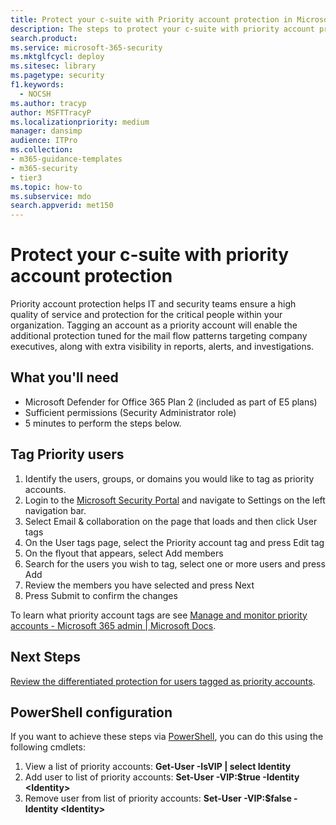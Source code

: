 ```yaml
---
title: Protect your c-suite with Priority account protection in Microsoft Defender for Office 365 Plan 2
description: The steps to protect your c-suite with priority account protection. Tagging an account as a Priority account will enable the additional protection tuned for the mail flow patterns targeting company executives, along with extra visibility in reports, alerts, and investigations.
search.product: 
ms.service: microsoft-365-security
ms.mktglfcycl: deploy
ms.sitesec: library
ms.pagetype: security
f1.keywords: 
  - NOCSH
ms.author: tracyp
author: MSFTTracyP
ms.localizationpriority: medium
manager: dansimp
audience: ITPro
ms.collection: 
- m365-guidance-templates
- m365-security
- tier3
ms.topic: how-to
ms.subservice: mdo
search.appverid: met150
---
```


# Protect your c-suite with priority account protection

Priority account protection helps IT and security teams ensure a high quality of service and protection for the critical people within your organization. Tagging an account as a priority account will enable the additional protection tuned for the mail flow patterns targeting company executives, along with extra visibility in reports, alerts, and investigations.

## What you'll need
- Microsoft Defender for Office 365 Plan 2 (included as part of E5 plans)
- Sufficient permissions (Security Administrator role)
- 5 minutes to perform the steps below.

## Tag Priority users
1. Identify the users, groups, or domains you would like to tag as priority accounts.
1. Login to the [Microsoft Security Portal](https://security.microsoft.com/) and navigate to Settings on the left navigation bar.
1. Select Email & collaboration on the page that loads and then click User tags
1. On the User tags page, select the Priority account tag and press Edit tag
1. On the flyout that appears, select Add members
1. Search for the users you wish to tag, select one or more users and press Add
1. Review the members you have selected and press Next
1. Press Submit to confirm the changes

To learn what priority account tags are see [Manage and monitor priority accounts - Microsoft 365 admin | Microsoft Docs](../../../admin/setup/priority-accounts.md).

## Next Steps
[Review the differentiated protection for users tagged as priority accounts](../../office-365-security/configure-review-priority-account.md).

## PowerShell configuration
If you want to achieve these steps via [PowerShell](/powershell/exchange/connect-to-exchange-online-powershell), you can do this using the following cmdlets:
1. View a list of priority accounts: **Get-User -IsVIP | select Identity**
1. Add user to list of priority accounts: **Set-User -VIP:$true -Identity \<Identity\>**
1. Remove user from list of priority accounts: **Set-User -VIP:$false -Identity \<Identity\>**
